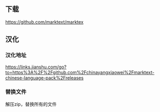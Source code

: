 ## 下载

https://github.com/marktext/marktex

## 汉化

### 汉化地址

https://links.jianshu.com/go?to=https%3A%2F%2Fgithub.com%2Fchinayangxiaowei%2Fmarktext-chinese-language-pack%2Freleases

### 替换文件

解压zip，替换所有的文件
